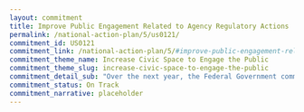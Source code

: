 ```yaml
---
layout: commitment
title: Improve Public Engagement Related to Agency Regulatory Actions
permalink: /national-action-plan/5/us0121/
commitment_id: US0121
commitment_link: /national-action-plan/5/#improve-public-engagement-related-to-agency-regulatory-actions
commitment_theme_name: Increase Civic Space to Engage the Public
commitment_theme_slug: increase-civic-space-to-engage-the-public
commitment_detail_sub: "Over the next year, the Federal Government commits to supporting greater community engagement in the rulemaking process, including through its efforts to modernize the regulatory review process, through tools, guidance, and other resources."
commitment_status: On Track
commitment_narrative: placeholder
---
```


